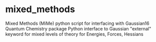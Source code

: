 # mixed_methods
Mixed Methods (MiMe) python script for interfacing with Gaussian16 Quantum Chemistry package
Python interface to Gaussian "external" keyword for mixed levels of theory for Energies, Forces, Hessians
